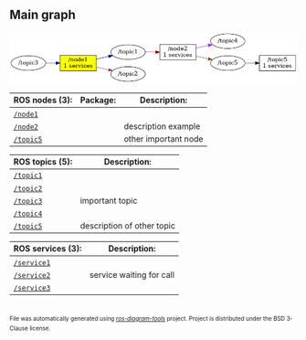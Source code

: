 <!--
File was automatically generated using 'ros-diagram-tools' project.
Project is distributed under the BSD 3-Clause license.
-->

## Main graph

[![full_graph](full_graph.png "full_graph")](full_graph.png)

| ROS nodes (3): | Package: | Description: |
| -------------- | -------- | ------------ |
| [`/node1`](nodes/n__node1.html) |  |  |
| [`/node2`](nodes/n__node2.html) |  | description example |
| [`/topic5`](nodes/n__topic5.html) |  | other important node |

| ROS topics (5): | Description: |
| --------------- | ------------ |
| [`/topic1`](nodes/t__topic1.html) |  |
| [`/topic2`](nodes/t__topic2.html) |  |
| [`/topic3`](nodes/t__topic3.html) | important topic |
| [`/topic4`](nodes/t__topic4.html) |  |
| [`/topic5`](nodes/t__topic5.html) | description of other topic |

| ROS services (3): | Description: |
| ----------------- | ------------ |
| [`/service1`](nodes/s__service1.html) |  |
| [`/service2`](nodes/s__service2.html) | service waiting for call |
| [`/service3`](nodes/s__service3.html) |  |


</br>
<font size="1">
File was automatically generated using <a href="https://github.com/anetczuk/ros-diagram-tools"><i>ros-diagram-tools</i></a> project.
Project is distributed under the BSD 3-Clause license.
</font>
